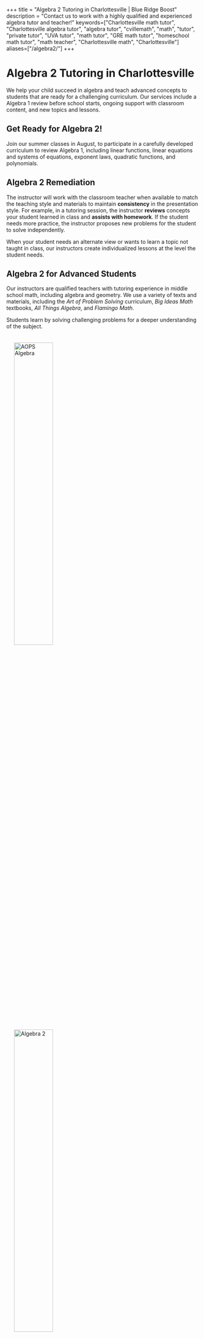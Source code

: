 +++
title = "Algebra 2 Tutoring in Charlottesville | Blue Ridge Boost"
description = "Contact us to work with a highly qualified and experienced algebra tutor and teacher!"
keywords=["Charlottesville math tutor", "Charlottesville algebra tutor", "algebra tutor", "cvillemath", "math", "tutor", "private tutor", "UVA tutor", "math tutor", "GRE math tutor", "homeschool math tutor", "math teacher", "Charlottesville math", "Charlottesville"]
aliases=["/algebra2/"]
+++

<div class="container">

<div class="row">

<div class="col-sm-8 left">

# Algebra 2 Tutoring in Charlottesville

We help your child succeed in algebra and teach advanced concepts to students that are ready for a challenging curriculum. Our services include a Algebra 1 review before school starts, ongoing support with classroom content, and new topics and lessons.

## Get Ready for Algebra 2! 

Join our summer classes in August, to participate in a carefully developed curriculum to review Algebra 1, including linear functions, linear equations and systems of equations, exponent laws, quadratic functions, and polynomials.

## Algebra 2 Remediation
The instructor will work with the classroom teacher when available to match the teaching style and materials to maintain **consistency** in the presentation style. For example, in a tutoring session, the instructor **reviews** concepts your student learned in class and **assists with homework**. If the student needs more practice, the instructor proposes new problems for the student to solve independently.

When your student needs an alternate view or wants to learn a topic not taught in class, our instructors create individualized lessons at the level the student needs.

## Algebra 2 for Advanced Students

Our instructors are qualified teachers with tutoring experience in middle school math, including algebra and geometry. We use a variety of texts and materials, including the *Art of Problem Solving* curriculum, *Big Ideas Math* textbooks, *All Things Algebra*, and *Flamingo Math*.

Students learn by solving challenging problems for a deeper understanding of the subject. 

</div>

<div class="col-sm-4">
<a href="https://artofproblemsolving.com/store/book/intermediate-algebra"><img alt="AOPS Algebra" src="/images/intermediate-algebra.gif" width="45%" style="padding:20px;"></a> <br>
<a href="https://bim.easyaccessmaterials.com/index.php?level=13.00"><img alt="Algebra 2" src="/images/bim_alg2_cover.png" width="45%" style="padding:20px;"></a> <br>
<!-- <a href="https://allthingsalgebra.com/"><img alt="All Things Algebra" src="/images/LogoATA.png" width="55%" style="padding:20px;"></a><br> -->
</div>

</div></div>
